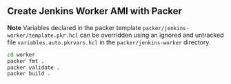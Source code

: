 ## Create Jenkins Worker AMI with Packer

**Note** Variables declared in the packer template `packer/jenkins-worker/template.pkr.hcl` can be overridden using an ignored and untracked file `variables.auto.pkrvars.hcl` in the `packer/jenkins-worker` directory.

```bash
cd worker
packer fmt .
packer validate .
packer build .
```
